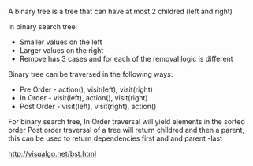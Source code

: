 A binary tree is a tree that can have at most 2 childred (left and right)

In binary search tree:
  - Smaller values on the left
  - Larger values on the right
  - Remove has 3 cases and for each of the removal logic is different

Binary tree can be traversed in the following ways:
  - Pre Order -  action(), visit(left), visit(right)
  - In Order - visit(left), action(), visit(right)
  - Post Order - visit(left), visit(right), action()

For binary search tree, In Order traversal will yield elements in the sorted order
Post order traversal of a tree will return childred and then a parent, this can be used to return dependencies first and and parent -last



http://visualgo.net/bst.html